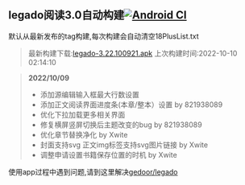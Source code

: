 ## legado阅读3.0自动构建[![Android CI](https://github.com/10bits/gedoor-Build/workflows/Android%20CI/badge.svg)](https://github.com/10bits/gedoor-Build/actions)

默认从最新发布的tag构建,每次构建会自动清空18PlusList.txt

> 最新构建下载:[legado-3.22.100921.apk](https://github.com/lookforwardxu/gedoor-Build/releases/download/legado-3.22.100921/legado-3.22.100921.apk) 上次构建时间:2022-10-10 02:14:10
<!--start-->
> **2022/10/09**
> 
> * 添加源编辑输入框最大行数设置
> * 添加正文阅读界面进度条(本章/整本）设置 by 821938089
> * 优化下拉加载更多相关界面
> * 修复横屏竖屏切换后主题改变的bug by 821938089
> * 优化章节替换净化 by Xwite
> * 封面支持svg 正文img标签支持svg图片链接 by Xwite
> * 调整申请设置书籍保存位置的时机 by Xwite
<!--end-->
  
使用app过程中遇到问题,请到这里解决[gedoor/legado](https://github.com/gedoor/legado/issues)


